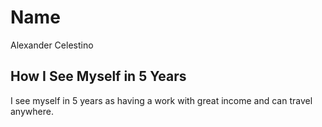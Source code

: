 # Name
Alexander Celestino

## How I See Myself in 5 Years
I see myself in 5 years as having a work with great income and can travel anywhere.
